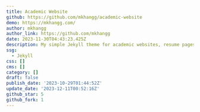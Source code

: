 ```yaml
---
title: Academic Website
github: https://github.com/mkhangg/academic-website
demo: https://mkhangg.com/
author: mkhangg
author_link: https://github.com/mkhangg
date: 2023-11-30T04:43:23.425Z
description: My simple Jekyll theme for academic websites, resume pages, and so on.
ssg:
  - Jekyll
css: []
cms: []
category: []
draft: false
publish_date: '2023-10-29T01:44:52Z'
update_date: '2023-12-11T00:52:16Z'
github_star: 5
github_fork: 1
---
```

